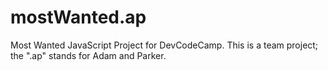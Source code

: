 # mostWanted.ap
Most Wanted JavaScript Project for DevCodeCamp. This is a team project; the ".ap" stands for Adam and Parker.

